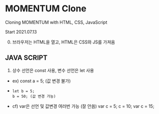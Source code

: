 # MOMENTUM Clone

Cloning MOMENTUM with HTML, CSS, JavaScript

Start 2021.07.13

0. 브라우저는 HTML을 열고, HTML은 CSS와 JS를 가져옴

## JAVA SCRIPT

1. 상수 선언은 const 사용, 변수 선언은 let 사용 
 - ex) const a = 5; (값 변경 불가)
 -     let b = 5; 
       b = 50; (값 변경 가능)
 - cf) var은 선언 및 값변경 여러번 가능 (잘 안씀)
       var c = 5;
           c = 10;
       var c = 15;